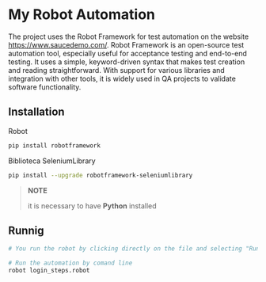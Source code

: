 # My Robot Automation

The project uses the Robot Framework for test automation on the website https://www.saucedemo.com/. 
Robot Framework is an open-source test automation tool, especially useful for acceptance testing and end-to-end testing. 
It uses a simple, keyword-driven syntax that makes test creation and reading straightforward. 
With support for various libraries and integration with other tools, it is widely used in QA projects to validate software functionality.

## Installation
Robot
```bash
pip install robotframework

```
Biblioteca SeleniumLibrary
```bash
pip install --upgrade robotframework-seleniumlibrary

```
>**NOTE**
>
>it is necessary to have **Python** installed

## Runnig
```bash
# You run the robot by clicking directly on the file and selecting "Run Suite."

# Run the automation by comand line
robot login_steps.robot
```
